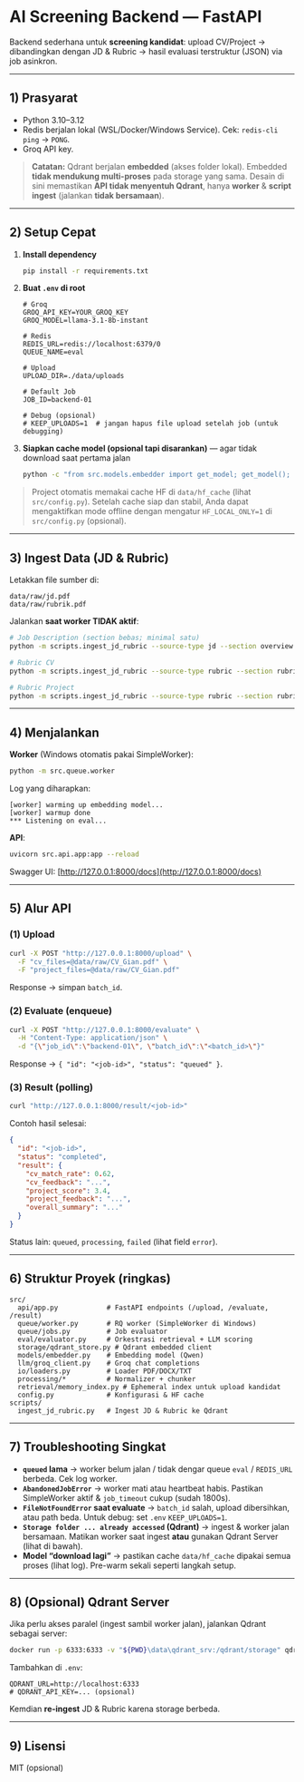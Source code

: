 # AI Screening Backend — FastAPI

Backend sederhana untuk **screening kandidat**: upload CV/Project → dibandingkan dengan JD & Rubric → hasil evaluasi terstruktur (JSON) via job asinkron.

---

## 1) Prasyarat

* Python 3.10–3.12
* Redis berjalan lokal (WSL/Docker/Windows Service). Cek: `redis-cli ping` → `PONG`.
* Groq API key.

> **Catatan:** Qdrant berjalan **embedded** (akses folder lokal). Embedded **tidak mendukung multi-proses** pada storage yang sama. Desain di sini memastikan **API tidak menyentuh Qdrant**, hanya **worker** & **script ingest** (jalankan **tidak bersamaan**).

---

## 2) Setup Cepat

1. **Install dependency**

   ```bash
   pip install -r requirements.txt
   ```

2. **Buat `.env` di root**

   ```env
   # Groq
   GROQ_API_KEY=YOUR_GROQ_KEY
   GROQ_MODEL=llama-3.1-8b-instant

   # Redis
   REDIS_URL=redis://localhost:6379/0
   QUEUE_NAME=eval

   # Upload
   UPLOAD_DIR=./data/uploads

   # Default Job
   JOB_ID=backend-01

   # Debug (opsional)
   # KEEP_UPLOADS=1  # jangan hapus file upload setelah job (untuk debugging)
   ```

3. **Siapkan cache model (opsional tapi disarankan)** — agar tidak download saat pertama jalan

   ```bash
   python -c "from src.models.embedder import get_model; get_model(); print('model cached')"
   ```

> Project otomatis memakai cache HF di `data/hf_cache` (lihat `src/config.py`). Setelah cache siap dan stabil, Anda dapat mengaktifkan mode offline dengan mengatur `HF_LOCAL_ONLY=1` di `src/config.py` (opsional).

---

## 3) Ingest Data (JD & Rubric)

Letakkan file sumber di:

```
data/raw/jd.pdf
data/raw/rubrik.pdf
```

Jalankan **saat worker TIDAK aktif**:

```bash
# Job Description (section bebas; minimal satu)
python -m scripts.ingest_jd_rubric --source-type jd --section overview --paths data/raw/jd.pdf

# Rubric CV
python -m scripts.ingest_jd_rubric --source-type rubric --section rubric_cv --paths data/raw/rubrik.pdf

# Rubric Project
python -m scripts.ingest_jd_rubric --source-type rubric --section rubric_project --paths data/raw/rubrik.pdf
```

---

## 4) Menjalankan

**Worker** (Windows otomatis pakai SimpleWorker):

```bash
python -m src.queue.worker
```

Log yang diharapkan:

```
[worker] warming up embedding model...
[worker] warmup done
*** Listening on eval...
```

**API**:

```bash
uvicorn src.api.app:app --reload
```

Swagger UI: [http://127.0.0.1:8000/docs](http://127.0.0.1:8000/docs)

---

## 5) Alur API

### (1) Upload

```bash
curl -X POST "http://127.0.0.1:8000/upload" \
  -F "cv_files=@data/raw/CV_Gian.pdf" \
  -F "project_files=@data/raw/CV_Gian.pdf"
```

Response → simpan `batch_id`.

### (2) Evaluate (enqueue)

```bash
curl -X POST "http://127.0.0.1:8000/evaluate" \
  -H "Content-Type: application/json" \
  -d "{\"job_id\":\"backend-01\", \"batch_id\":\"<batch_id>\"}"
```

Response → `{ "id": "<job-id>", "status": "queued" }`.

### (3) Result (polling)

```bash
curl "http://127.0.0.1:8000/result/<job-id>"
```

Contoh hasil selesai:

```json
{
  "id": "<job-id>",
  "status": "completed",
  "result": {
    "cv_match_rate": 0.62,
    "cv_feedback": "...",
    "project_score": 3.4,
    "project_feedback": "...",
    "overall_summary": "..."
  }
}
```

Status lain: `queued`, `processing`, `failed` (lihat field `error`).

---

## 6) Struktur Proyek (ringkas)

```
src/
  api/app.py            # FastAPI endpoints (/upload, /evaluate, /result)
  queue/worker.py       # RQ worker (SimpleWorker di Windows)
  queue/jobs.py         # Job evaluator
  eval/evaluator.py     # Orkestrasi retrieval + LLM scoring
  storage/qdrant_store.py # Qdrant embedded client
  models/embedder.py    # Embedding model (Qwen)
  llm/groq_client.py    # Groq chat completions
  io/loaders.py         # Loader PDF/DOCX/TXT
  processing/*          # Normalizer + chunker
  retrieval/memory_index.py # Ephemeral index untuk upload kandidat
  config.py             # Konfigurasi & HF cache
scripts/
  ingest_jd_rubric.py   # Ingest JD & Rubric ke Qdrant
```

---

## 7) Troubleshooting Singkat

* **`queued` lama** → worker belum jalan / tidak dengar queue `eval` / `REDIS_URL` berbeda. Cek log worker.
* **`AbandonedJobError`** → worker mati atau heartbeat habis. Pastikan SimpleWorker aktif & `job_timeout` cukup (sudah 1800s).
* **`FileNotFoundError` saat evaluate** → `batch_id` salah, upload dibersihkan, atau path beda. Untuk debug: set `.env` `KEEP_UPLOADS=1`.
* **`Storage folder ... already accessed` (Qdrant)** → ingest & worker jalan bersamaan. Matikan worker saat ingest **atau** gunakan Qdrant Server (lihat di bawah).
* **Model “download lagi”** → pastikan cache `data/hf_cache` dipakai semua proses (lihat log). Pre-warm sekali seperti langkah setup.

---

## 8) (Opsional) Qdrant Server

Jika perlu akses paralel (ingest sambil worker jalan), jalankan Qdrant sebagai server:

```bash
docker run -p 6333:6333 -v "${PWD}\data\qdrant_srv:/qdrant/storage" qdrant/qdrant:latest
```

Tambahkan di `.env`:

```env
QDRANT_URL=http://localhost:6333
# QDRANT_API_KEY=... (opsional)
```

Kemdian **re-ingest** JD & Rubric karena storage berbeda.

---

## 9) Lisensi

MIT (opsional)

```
```
